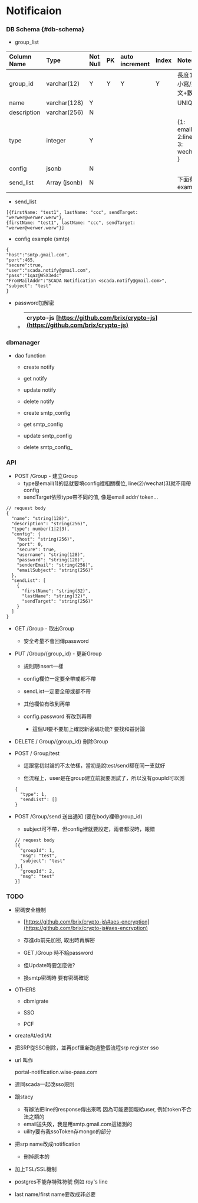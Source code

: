 # Notificaion

### DB Schema {#db-schema}

* group\_list

| Column Name | Type | Not Null | PK | auto increment | Index | Notes |
| :--- | :--- | :--- | :--- | :--- | :--- | :--- |
| group\_id | varchar\(12\) | Y | Y | Y | Y | 長度12/小寫/英文+數字 |
| name | varchar\(128\) | Y |  |  |  | UNIQUE |
| description | varchar\(256\) | N |  |  |  |  |
| type | integer | Y |  |  |  | {1: email, 2:line, 3: wechat } |
| config | jsonb | N |  |  |  |  |
| send\_list | Array \(jsonb\) | N |  |  |  | 下面有example |

* send\_list

```
[{firstName: "test1", lastName: "ccc", sendTarget: "werwer@werwer.werw"}, 
{firstName: "test1", lastName: "ccc", sendTarget: "werwer@werwer.werw"}]
```

* config example \(smtp\)

```
{
"host":"smtp.gmail.com",
"port":465,
"secure":true,
"user":"scada.notify@gmail.com",
"pass":"1qaz@WSX3edc"
"FromMailAddr":"SCADA Notification <scada.notify@gmail.com>",
"subject": "test"
}
```

* password加解密

  * | crypto-js [https://github.com/brix/crypto-js](https://github.com/brix/crypto-js) |
    | :--- |

### dbmanager

* dao function

  * create notify

  * get notify

  * update notify

  * delete notify

  * create smtp\_config

  * get smtp\_config

  * update smtp\_config

  * delete smtp_config_

### API

* POST /Group - 建立Group
  * type是email\(1\)的話就要填config裡相關欄位, line\(2\)/wechat\(3\)就不用帶config
  * sendTarget依照type帶不同的值, 像是email addr/ token...

```
// request body
{
  "name": "string(128)",
  "description": "string(256)",
  "type": number(1|2|3),
  "config": {
    "host": "string(256)",
    "port": 0,
    "secure": true,
    "username": "string(128)",
    "password": "string(128)",
    "senderEmail": "string(256)",
    "emailSubject": "string(256)"
  },
  "sendList": [
    {
      "firstName": "string(32)",
      "lastName": "string(32)",
      "sendTarget": "string(256)"
    }
  ]
}
```

* GET /Group - 取出Group

  * 安全考量不會回傳password

* PUT /Group/{group\_id} - 更新Group

  * 規則跟insert一樣

  * config欄位一定要全帶或都不帶

  * sendList一定要全帶或都不帶

  * 其他欄位有改到再帶

  * config.password 有改到再帶

    * 這個UI要不要加上確認新密碼功能? 要找和益討論

* DELETE / Group/{group\_id} 刪除Group

* POST / Group/test

  * 這跟當初討論的不太依樣，當初是說test/send都在同一支就好

  * 但流程上，user是在group建立前就要測試了，所以沒有goupId可以測

  ```
  {
    "type": 1,
    "sendList": []
  }
  ```

* POST /Group/send 送出通知 \(要在body裡帶group\_id\)

  * subject可不帶，但config裡就要設定，兩者都沒時，報錯

  ```
  // request body
  [{
    "groupId": 1,
    "msg": "test",
    "subject": "test"
  },{
    "groupId": 2,
    "msg": "test"
  }]
  ```

### TODO

* 密碼安全機制

  * [https://github.com/brix/crypto-js\#aes-encryption](https://github.com/brix/crypto-js#aes-encryption)

  * 存進db前先加密, 取出時再解密

  * GET /Group 時不給password

  * 但Update時要怎麼做?

  * 換smtp密碼時 要有密碼確認

* OTHERS

  * dbmigrate

  * SSO

  * PCF

* createAt/editAt

* 把SRP從SSO刪除，並再pcf重新跑過整個流程srp register sso

* url 叫作

  portal-notification.wise-paas.com

* 連同scada一起改sso規則

* 跟stacy

  * 有辦法把line的response傳出來嗎 因為可能要回報給user, 例如token不合法之類的
  * email送失敗，我是用smtp.gmail.com這組測的
  * uility要有我ssoToken存mongo的部分

* 把srp name改成notification

  * 刪掉原本的

* 加上TSL/SSL機制

* postgres不能存特殊符號 例如 roy's line

* last name/first name要改成非必要



